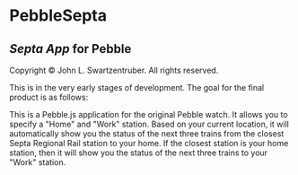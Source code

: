 # PebbleSepta
## *Septa App* for Pebble

Copyright &copy; John L. Swartzentruber. All rights reserved.

This is in the very early stages of development. The goal for the final product is as follows:

This is a Pebble.js application for the original Pebble watch. It allows you to specify a "Home" and "Work" station. Based on
your current location, it will automatically show you the status of the next three trains from the closest Septa Regional Rail station to your home. If the closest station is your home station, then it will show you the status of the next three trains to your "Work" station.

